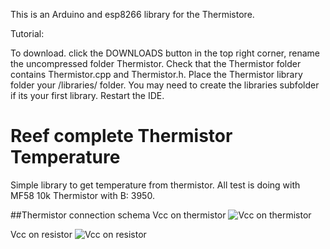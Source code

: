 This is an Arduino and esp8266 library for the Thermistore.

Tutorial: 

To download. click the DOWNLOADS button in the top right corner, rename the uncompressed folder Thermistor. Check that the Thermistor folder contains Thermistor.cpp and Thermistor.h. Place the Thermistor library folder your <arduinosketchfolder>/libraries/ folder. You may need to create the libraries subfolder if its your first library. Restart the IDE.

# Reef complete Thermistor Temperature

Simple library to get temperature from thermistor. 
All test is doing with MF58 10k Thermistor with B: 3950.

##Thermistor connection schema
Vcc on thermistor
![Vcc on thermistor](https://github.com/xreef/DHT12_sensor_library/blob/master/examples/ArduinoI2C/ArduinoI2CDHT12.png)

Vcc on resistor
![Vcc on resistor](https://github.com/xreef/DHT12_sensor_library/blob/master/examples/ArduinoI2C/ArduinoI2CDHT12.png)
